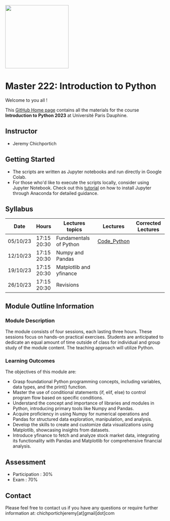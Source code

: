 

<img src="https://dauphine.psl.eu/fileadmin/_processed_/9/2/csm_damier_logo_Dauphine_f7b37a1ff2.jpg" width="200" style="vertical-align:middle" /> <h1>Master 222: Introduction to Python </h1>

Welcome to you all !

This [GitHub Home page](https://github.com/Jandsy/introduction_python_dauphine) contains all the materials for the course **Introduction to Python 2023** at Université Paris Dauphine.

## Instructor

* Jeremy Chichportich

## Getting Started
* The scripts are written as Jupyter notebooks and run directly in Google Colab.
* For those who'd like to execute the scripts locally, consider using Jupyter Notebook. Check out this [tutorial](https://test-jupyter.readthedocs.io/en/latest/install.html) on how to install Jupyter through Anaconda for detailed guidance.

## Syllabus 

| Date    | Hours | Lectures topics  | Lectures | Corrected Lectures
|----------| ----------- | ----------- | ----------- |  ----------- | 
| 05/10/23 | 17:15<br>20:30 |  Fundamentals of Python | [Code_Python](Session_1/fundamentals_python_dauphine.ipynb "Session_1")  <br/> 
| 12/10/23 | 17:15<br>20:30 | Numpy and Pandas|  <br/> 
| 19/10/23 | 17:15<br>20:30 | Matplotlib and yfinance |   <br/>
| 26/10/23 | 17:15<br>20:30  | Revisions |   <br/>


## Module Outline Information

### Module Description
The module consists of four sessions, each lasting three hours. These sessions focus on hands-on practical exercises. Students are anticipated to dedicate an equal amount of time outside of class for individual and group study of the module content. The teaching approach will utilize Python.


### Learning Outcomes 

The objectives of this module are:
* Grasp foundational Python programming concepts, including variables, data types, and the print() function.
* Master the use of conditional statements (if, elif, else) to control program flow based on specific conditions. 
* Understand the concept and importance of libraries and modules in Python, introducing primary tools like Numpy and Pandas.
* Acquire proficiency in using Numpy for numerical operations and Pandas for structured data exploration, manipulation, and analysis.
* Develop the skills to create and customize data visualizations using Matplotlib, showcasing insights from datasets.
* Introduce yfinance to fetch and analyze stock market data, integrating its functionality with Pandas and Matplotlib for comprehensive financial analysis.


## Assessment 

* Participation : 30%
* Exam : 70% 


## Contact

Please feel free to contact us if you have any questions or require further information at: chichportichjeremy[at]gmail[dot]com
